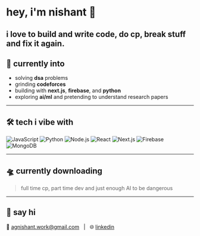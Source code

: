 # hey, i'm nishant 👋

i love to build and write code, do cp, break stuff and fix it again.
---

## 🧠 currently into

- solving **dsa** problems
- grinding **codeforces**
- building with **next.js**, **firebase**, and **python**
- exploring **ai/ml** and pretending to understand research papers

---

## 🛠️ tech i vibe with

![JavaScript](https://img.shields.io/badge/-JavaScript-yellow?style=flat-square&logo=javascript)
![Python](https://img.shields.io/badge/-Python-blue?style=flat-square&logo=python)
![Node.js](https://img.shields.io/badge/-Node.js-green?style=flat-square&logo=node.js)
![React](https://img.shields.io/badge/-React-61DAFB?style=flat-square&logo=react)
![Next.js](https://img.shields.io/badge/-Next.js-black?style=flat-square&logo=next.js)
![Firebase](https://img.shields.io/badge/-Firebase-FFCA28?style=flat-square&logo=firebase)
![MongoDB](https://img.shields.io/badge/-MongoDB-47A248?style=flat-square&logo=mongodb)

---

## 🛸 currently downloading

> full time cp, part time dev 
> and just enough AI to be dangerous

---

## 💬 say hi

📧 [agnishant.work@gmail.com](mailto:agnishant.work@gmail.com) &nbsp;&nbsp;|&nbsp;&nbsp; 🌐 [linkedin](https://linkedin.com/in/agnishant14) &nbsp;&nbsp;
